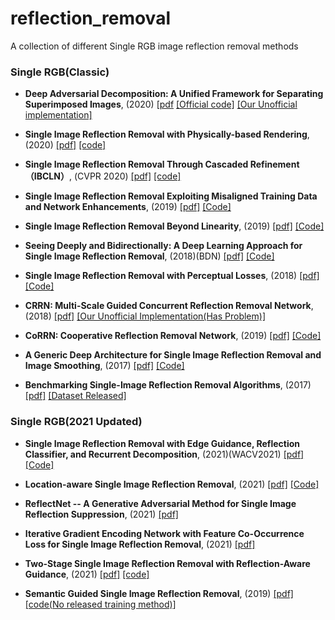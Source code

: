 # reflection_removal

A collection of different Single RGB image reflection removal methods

### Single RGB(Classic)

* __Deep Adversarial Decomposition: A Unified Framework for Separating Superimposed Images__, (2020)
[[pdf](https://openaccess.thecvf.com/content_CVPR_2020/papers/Zou_Deep_Adversarial_Decomposition_A_Unified_Framework_for_Separating_Superimposed_Images_CVPR_2020_paper.pdf) 
[[Official code]](https://github.com/jiupinjia/Deep-adversarial-decomposition)
[[Our Unofficial implementation]](https://github.com/He-jerry/PatchGAN)

* __Single Image Reflection Removal with Physically-based Rendering__, (2020) 
  [[pdf]](https://arxiv.org/abs/1904.11934) 
  [[code]](https://github.com/sookim813/Reflection_removal_rendering)

* __Single Image Reflection Removal Through Cascaded Refinement（IBCLN）__, (CVPR 2020) 
  [[pdf]](https://openaccess.thecvf.com/content_CVPR_2020/papers/Li_Single_Image_Reflection_Removal_Through_Cascaded_Refinement_CVPR_2020_paper.pdf) 
  [[code]](https://github.com/JHL-HUST/IBCLN)

* __Single Image Reflection Removal Exploiting Misaligned Training Data and Network Enhancements__, (2019)
  [[pdf]](https://arxiv.org/abs/1904.00637) 
  [[Code]](https://github.com/Vandermode/ERRNet) 

* __Single Image Reflection Removal Beyond Linearity__, (2019)
  [[pdf]](http://openaccess.thecvf.com/content_CVPR_2019/papers/Wen_Single_Image_Reflection_Removal_Beyond_Linearity_CVPR_2019_paper.pdf) 
  [[Code]](https://github.com/csqiangwen/Single-Image-Reflection-Removal-Beyond-Linearity)
  
  
* __Seeing Deeply and Bidirectionally: A Deep Learning Approach for Single Image Reflection Removal__, (2018)(BDN)
 [[pdf]](http://openaccess.thecvf.com/content_ECCV_2018/papers/Jie_Yang_Seeing_Deeply_and_ECCV_2018_paper.pdf) 
 [[Code]](https://github.com/yangj1e/bdn-refremv) 
 

* __Single Image Reflection Removal with Perceptual Losses__, (2018)
 [[pdf]](https://arxiv.org/abs/1806.05376) 
 [[Code]](https://github.com/ceciliavision/perceptual-reflection-removal)
 
* __CRRN: Multi-Scale Guided Concurrent Reflection Removal Network__, (2018)
 [[pdf]](http://openaccess.thecvf.com/content_cvpr_2018/papers/Wan_CRRN_Multi-Scale_Guided_CVPR_2018_paper.pdf) 
 [[Our Unofficial Implementation(Has Problem)]](https://github.com/He-jerry/CRRN)

* __CoRRN: Cooperative Reflection Removal Network__, (2019)
[[pdf]](http://ci.idm.pku.edu.cn/TPAMI19c.pdf)
[[Code]](https://github.com/wanrenjie/CoRRN)
 
* __A Generic Deep Architecture for Single Image Reflection Removal and Image Smoothing__, (2017)
[[pdf]](https://arxiv.org/abs/1708.03474) 
[[Code]](https://github.com/fqnchina/CEILNet)

* __Benchmarking Single-Image Reflection Removal Algorithms__, (2017)
[[pdf]](http://openaccess.thecvf.com/content_ICCV_2017/papers/Wan_Benchmarking_Single-Image_Reflection_ICCV_2017_paper.pdf) 
[[Dataset Released]](https://sir2data.github.io/)






### Single RGB(2021 Updated)

* __Single Image Reflection Removal with Edge Guidance, Reflection Classifier, and Recurrent Decomposition__, (2021)(WACV2021)
[[pdf]](https://people.cs.nctu.edu.tw/~walon/publications/chang2021wacv.pdf) 
[[Code]](https://github.com/JennaChangY/Reflection-Removal-with-Auxiliary-Techniques/)

* __Location-aware Single Image Reflection Removal__, (2021)
[[pdf]](https://arxiv.org/abs/2012.07131) 
[[Code]](https://github.com/zdlarr/Location-aware-SIRR)

* __ReflectNet -- A Generative Adversarial Method for Single Image Reflection Suppression__, (2021)
[[pdf]](https://arxiv.org/abs/2105.05216) 

* __Iterative Gradient Encoding Network with Feature Co-Occurrence Loss for Single Image Reflection Removal__, (2021)
[[pdf]](https://arxiv.org/abs/2103.15903) 

* __Two-Stage Single Image Reflection Removal with Reflection-Aware Guidance__, (2021)
[[pdf]](https://arxiv.org/abs/2105.05216) 
[[code]](https://github.com/liyucs/RAGNet)

* __Semantic Guided Single Image Reflection Removal__, (2019)
[[pdf]](https://arxiv.org/abs/1907.11912) 
[[code(No released training method)]](https://github.com/DreamtaleCore/SGRRN)

